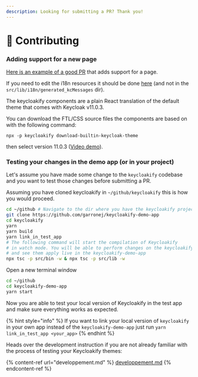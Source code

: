 ```yaml
---
description: Looking for submitting a PR? Thank you!
---
```


# 💟 Contributing

### Adding support for a new page

[Here is an example of a good PR](https://github.com/InseeFrLab/keycloakify/pull/92) that adds support for a page.

If you need to edit the i18n resources it should be done [here](https://github.com/InseeFrLab/keycloakify/blob/58c8306cf467f5884757683cf34428deba55ce57/src/lib/i18n/index.tsx#L9-L30) (and not in the `src/lib/i18n/generated_kcMessages` dir).

The keycloakify components are a plain React translation of the default theme that comes with Keycloak v11.0.3.

You can download the FTL/CSS source files the components are based on with the following command:

`npx -p keycloakify download-builtin-keycloak-theme`

then select version 11.0.3 ([Video demo](https://user-images.githubusercontent.com/6702424/164304458-934b0e1d-9de7-4bb4-8a1c-e06a70b1636a.mov)).

### Testing your changes in the demo app (or in your project)

Let's assume you have made some change to the `keycloakify` codebase and you want to test those changes before submitting a PR.

Assuming you have cloned keycloakify in `~/github/keycloakify` this is how you would proceed.

```bash
cd ~/github # Navigate to the dir where you have the keycloakify project
git clone https://github.com/garronej/keycloakify-demo-app
cd keycloakify
yarn 
yarn build
yarn link_in_test_app
# The following command will start the compilation of Keycloakify
# in watch mode. You will be able to perform changes on the keycloakify code
# and see them apply live in the keycloakify-demo-app
npx tsc -p src/bin -w & npx tsc -p src/lib -w 
```

Open a new terminal window

```bash
cd ~/github
cd keycloakify-demo-app
yarn start
```

Now you are able to test your local version of Keycloakify in the test app and make sure everything works as expected.

{% hint style="info" %}
If you want to link your local version of `keycloakify` in your own app instead of the `keycloakify-demo-app` just run `yarn link_in_test_app <your_app>`
{% endhint %}

Heads over the development instruction if you are not already familiar with the process of testing your Keycloakify themes:

{% content-ref url="developpement.md" %}
[developpement.md](developpement.md)
{% endcontent-ref %}
